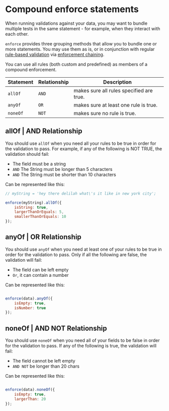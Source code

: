 # Compound enforce statements
When running validations against your data, you may want to bundle multiple tests in the same statement - for example, when they interact with each other.

`enforce` provides three grouping methods that allow you to bundle one or more statements. You may use them as is, or in conjunction with regular [rule-based validation](../rules/README.md) via [enforcement chaining](../README.md#chaining-enforce-functions).

You can use all rules (both custom and predefined) as members of a compound enforcement.

| Statement | Relationship | Description |
|-----------|--------------|-------------|
| `allOf`  | `AND` | makes sure all rules specified are true. |
| `anyOf`  | `OR`  | makes sure at least one rule is true. |
| `noneOf` | `NOT` | makes sure no rule is true. |

## allOf  |  AND Relationship
You should use `allOf` when you need all your rules to be true in order for the validation to pass. For example, if any of the following is NOT TRUE, the validation should fail:

* The field must be a string
* `AND` The String must be longer than 5 characters
* `AND` The String must be shorter than 10 characters

Can be represented like this:

```js
// myString = 'hey there delilah what\'s it like in new york city';

enforce(myString).allOf({
    isString: true,
    largerThanOrEquals: 5,
    smallerThanOrEquals: 10
});
```

## anyOf  |  OR Relationship
You should use `anyOf` when you need at least one of your rules to be true in order for the validation to pass. Only if all the following are false, the validation will fail:

* The field can be left empty
* `Or`, it can contain a number

Can be represented like this:

```js

enforce(data).anyOf({
    isEmpty: true,
    isNumber: true
});
```

## noneOf  |  AND NOT Relationship
You should use `noneOf` when you need all of your fields to be false in order for the validation to pass. If any of the following is true, the validation will fail:

* The field cannot be left empty
* `AND NOT` be longer than 20 chars

Can be represented like this:

```js

enforce(data).noneOf({
    isEmpty: true,
    largerThan: 20
});
```